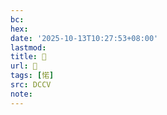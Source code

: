 ```yaml
---
bc:
hex:
date: '2025-10-13T10:27:53+08:00'
lastmod:
title: 􄎁
url: 􄎁
tags: [𢜪]
src: DCCV
note:
---
```

